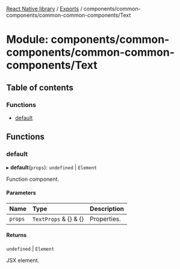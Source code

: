[React Native library](../index.md) / [Exports](../modules.md) / components/common-components/common-common-components/Text

# Module: components/common-components/common-common-components/Text

## Table of contents

### Functions

- [default](components_common_components_common_common_components_Text.md#default)

## Functions

### default

▸ **default**(`props`): `undefined` \| `Element`

Function component.

#### Parameters

| Name | Type | Description |
| :------ | :------ | :------ |
| `props` | `TextProps` & {} & {} | Properties. |

#### Returns

`undefined` \| `Element`

JSX element.
